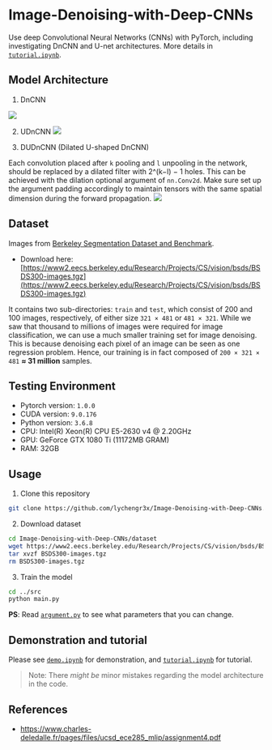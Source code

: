 # Image-Denoising-with-Deep-CNNs

Use deep Convolutional Neural Networks (CNNs) with PyTorch, including investigating DnCNN and U-net architectures. More details in [`tutorial.ipynb`](src/tutorial.ipynb).

## Model Architecture

1. DnCNN

![](images/dncnn.png)

2. UDnCNN
![](images/udncnn.png)

3. DUDnCNN (Dilated U-shaped DnCNN)

Each convolution placed after `k` pooling and `l` unpooling in the network, should be replaced by a dilated filter with 2^(k−l) − 1 holes. This can be achieved with the dilation optional argument of `nn.Conv2d`. Make sure set up the argument padding accordingly to maintain tensors with the same spatial dimension during the forward propagation.
![](images/dilated_conv.png)



## Dataset

Images from [Berkeley Segmentation Dataset and Benchmark](https://www2.eecs.berkeley.edu/Research/Projects/CS/vision/bsds/).  

* Download here: [https://www2.eecs.berkeley.edu/Research/Projects/CS/vision/bsds/BSDS300-images.tgz](https://www2.eecs.berkeley.edu/Research/Projects/CS/vision/bsds/BSDS300-images.tgz)

It contains two sub-directories: `train` and `test`, which consist of 200 and 100 images, respectively, of either size `321 × 481` or `481 × 321`. While we saw that thousand to millions of images were required for image classification, we can use a much smaller training set for image denoising. This is because denoising each pixel of an image can be seen as one regression problem. Hence, our training is in fact composed of `200 × 321 × 481` **≈ 31 million** samples.

## Testing Environment  

* Pytorch version: `1.0.0`
* CUDA version: `9.0.176`
* Python version: `3.6.8`
* CPU: Intel(R) Xeon(R) CPU E5-2630 v4 @ 2.20GHz
* GPU: GeForce GTX 1080 Ti (11172MB GRAM)
* RAM: 32GB

## Usage

1. Clone this repository

```bash
git clone https://github.com/lychengr3x/Image-Denoising-with-Deep-CNNs.git
```

2. Download dataset

```bash
cd Image-Denoising-with-Deep-CNNs/dataset
wget https://www2.eecs.berkeley.edu/Research/Projects/CS/vision/bsds/BSDS300-images.tgz
tar xvzf BSDS300-images.tgz
rm BSDS300-images.tgz
```

3. Train the model

```bash
cd ../src
python main.py
```

**PS**: Read [`argument.py`](src/argument.py) to see what parameters that you can change.  

## Demonstration and tutorial

Please see [`demo.ipynb`](src/demo.ipynb) for demonstration, and [`tutorial.ipynb`](src/tutorial.ipynb) for tutorial.

> Note: There *might be* minor mistakes regarding the model architecture in the code.

## References

* https://www.charles-deledalle.fr/pages/files/ucsd_ece285_mlip/assignment4.pdf 
